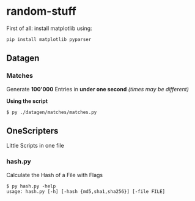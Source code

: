 # random-stuff

First of all: install matplotlib using:
```
pip install matplotlib pyparser
```

## Datagen
### Matches
Generate **100'000** Entries in **under one second** _(times may be different)_

**Using the script**
```
$ py ./datagen/matches/matches.py
```
## OneScripters
Little Scripts in one file
### hash.py
Calculate the Hash of a File with Flags
```
$ py hash.py -help
usage: hash.py [-h] [-hash {md5,sha1,sha256}] [-file FILE]
```
